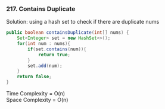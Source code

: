 ### 217. Contains Duplicate
Solution: using a hash set to check if there are duplicate nums
```java
public boolean containsDuplicate(int[] nums) {
    Set<Integer> set = new HashSet<>();
    for(int num : nums){
        if(set.contains(num)){
            return true;
        }
        set.add(num);
    }
    return false;
}
```
Time Complexity = O(n) <br>
Space Complexity = O(n)